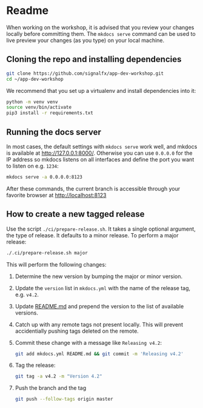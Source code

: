 # Readme

When working on the workshop, it is advised that you review your changes locally before committing them. The `mkdocs serve` command can be used to live preview your changes (as you type) on your local machine.

## Cloning the repo and installing dependencies

```bash
git clone https://github.com/signalfx/app-dev-workshop.git
cd ~/app-dev-workshop
```

We recommend that you set up a virtualenv and install dependencies into it:

```bash
python -m venv venv
source venv/bin/activate
pip3 install -r requirements.txt
```

## Running the docs server

In most cases, the default settings with `mkdocs serve` work well, and mkdocs is available at <http://127.0.0.1:8000/>. Otherwise you can use `0.0.0.0` for the IP address so mkdocs listens on all interfaces and define the port you want to listen on e.g. `1234`:

```bash
mkdocs serve -a 0.0.0.0:8123
```

After these commands, the current branch is accessible through your favorite browser at <http://localhost:8123>

## How to create a new tagged release

Use the script `./ci/prepare-release.sh`. It takes a single optional argument, the type of release. It defaults to a minor release. To perform a major release:

```bash
./.ci/prepare-release.sh major
```

This will perform the following changes:

1. Determine the new version by bumping the major or minor version.

1. Update the `version` list in `mkdocs.yml` with the name of the release tag, e.g. `v4.2`.

1. Update [README.md](../README.md) and prepend the version to the list of available versions.

1. Catch up with any remote tags not present locally. This will prevent accidentially pushing tags deleted on the remote.

1. Commit these change with a message like `Releasing v4.2`:

    ```bash
    git add mkdocs.yml README.md && git commit -m 'Releasing v4.2'
    ```

1. Tag the release:

    ```bash
    git tag -a v4.2 -m "Version 4.2"
    ```

1. Push the branch and the tag

    ```bash
    git push --follow-tags origin master
    ```


